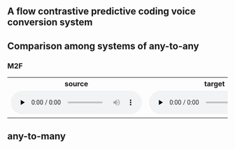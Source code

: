 ## A flow contrastive predictive coding voice conversion system


## Comparison among systems of any-to-any

### M2F

<table>
  <tr>
    <th>source</th>
    <th>target</th>
    <th>FlowCPCVC</th>
    <th>VQMIVC</th>
  </tr>
  <tr>
    <td>​
        <audio id="audio" controls="" preload="none">
              <source id="wav" src="audio/vits_vctk_vc_to_vctk/p360_189_to_p239_009/p360_189.wav">
        </audio>
    </td>
    <td>​
        <audio id="audio" controls="" preload="none">
               <source id="wav" src="audio/vits_vctk_vc_to_vctk/p360_189_to_p239_009/p239_009.wav">
        </audio>
    </td>
    <td>​
        <audio id="audio" controls="" preload="none">
              <source id="wav" src="audio/vits_vctk_vc_to_vctk/p360_189_to_p239_009/p360_189_to_p239_009.wav">
        </audio>
    </td>
    <td>​
        <audio id="audio" controls="" preload="none">
               <source id="wav" src="audio/vqmivc_vctk_vc_to_vctk/p360_189_to_p239_009/p360_189_to_p239_009.wav">
        </audio>
    </td>
  </tr>
</table>


## any-to-many
